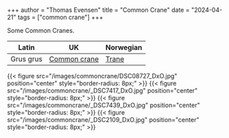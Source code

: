 +++
author = "Thomas Evensen"
title = "Common Crane"
date = "2024-04-21"
tags = ["common crane"]
+++

Some Common Cranes.

| Latin      | UK | Norwegian |
| --------- |  --------- |    --------- |
| Grus grus | [Common crane](https://en.wikipedia.org/wiki/Common_crane) |  [Trane](https://no.wikipedia.org/wiki/Trane) |

{{< figure src="/images/commoncrane/DSC08727_DxO.jpg" position="center" style="border-radius: 8px;" >}}
{{< figure src="/images/commoncrane/_DSC7417_DxO.jpg" position="center" style="border-radius: 8px;" >}}
{{< figure src="/images/commoncrane/_DSC7439_DxO.jpg" position="center" style="border-radius: 8px;" >}}
{{< figure src="/images/commoncrane/_DSC2109_DxO.jpg" position="center" style="border-radius: 8px;" >}}
